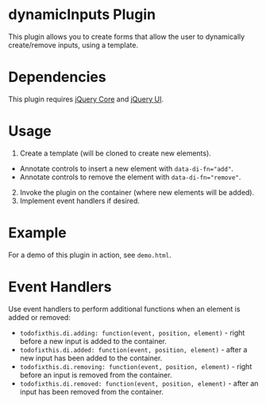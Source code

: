 # dynamicInputs Plugin

This plugin allows you to create forms that allow the user to dynamically
  create/remove inputs, using a template.

# Dependencies

This plugin requires [jQuery Core](https://jquery.com/) and
  [jQuery UI](https://jqueryui.com/).
  
# Usage

1. Create a template (will be cloned to create new elements).
  - Annotate controls to insert a new element with `data-di-fn="add"`.
  - Annotate controls to remove the element with `data-di-fn="remove"`. 
2. Invoke the plugin on the container (where new elements will be added).
3. Implement event handlers if desired.

# Example

For a demo of this plugin in action, see `demo.html`.

# Event Handlers

Use event handlers to perform additional functions when an element is
  added or removed:

- `todofixthis.di.adding: function(event, position, element)` - right
  before a new input is added to the container.
- `todofixthis.di.added: function(event, position, element)` - after a
  new input has been added to the container.
- `todofixthis.di.removing: function(event, position, element)` - right
  before an input is removed from the container.
- `todofixthis.di.removed: function(event, position, element)` - after
  an input has been removed from the container.
